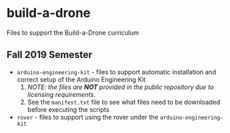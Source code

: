 # build-a-drone

Files to support the Build-a-Drone curriculum

## Fall 2019 Semester

  * `arduino-engineering-kit` - files to support automatic installation and correct setup of the Arduino Engineering Kit
    1. *NOTE: the files are **NOT** provided in the public repository due to licensing requirements.*
    1. See the `manifest.txt` file to see what files need to be downloaded before executing the scripts
  * `rover` - files to support using the rover under the `arduino-engineering-kit`
